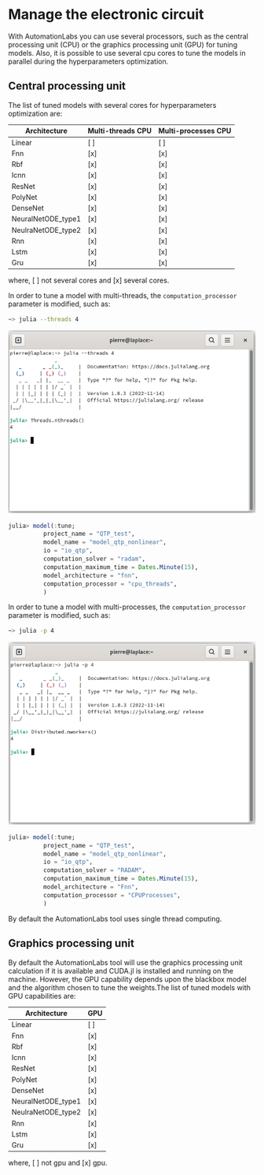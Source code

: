 # Manage the electronic circuit

With AutomationLabs you can use several processors, such as the central processing unit (CPU) or the graphics processing unit (GPU) for tuning models. Also, it is possible to use several cpu cores to tune the models in parallel during the hyperparameters optimization.

## Central processing unit

The list of tuned models with several cores for hyperparameters optimization are:

| Architecture        | Multi-threads CPU | Multi-processes CPU |
| ------------------- | ----------------- | ------------------- |
| Linear              | \[ ]              | \[ ]                |
| Fnn                 | \[x]              | \[x]                |
| Rbf                 | \[x]              | \[x]                |
| Icnn                | \[x]              | \[x]                |
| ResNet              | \[x]              | \[x]                |
| PolyNet             | \[x]              | \[x]                |
| DenseNet            | \[x]              | \[x]                |
| NeuralNetODE\_type1 | \[x]              | \[x]                |
| NeulraNetODE\_type2 | \[x]              | \[x]                |
| Rnn                 | \[x]              | \[x]                |
| Lstm                | \[x]              | \[x]                |
| Gru                 | \[x]              | \[x]                |

where, \[ ] not several cores and \[x] several cores.

In order to tune a model with multi-threads, the `computation_processor` parameter is modified, such as:

```bash
~> julia --threads 4
```

![julia-terminal-threads](julia_terminal_threads.png)

```julia
julia> model(:tune; 
          project_name = "QTP_test",
          model_name = "model_qtp_nonlinear",
          io = "io_qtp",
          computation_solver = "radam",
          computation_maximum_time = Dates.Minute(15),
          model_architecture = "fnn", 
          computation_processor = "cpu_threads",
          )
```

In order to tune a model with multi-processes, the `computation_processor` parameter is modified, such as:

```bash
~> julia -p 4
```

![julia-terminal-processes](julia_terminal_processes.png)

```julia
julia> model(:tune; 
          project_name = "QTP_test",
          model_name = "model_qtp_nonlinear",
          io = "io_qtp",
          computation_solver = "RADAM",
          computation_maximum_time = Dates.Minute(15),
          model_architecture = "Fnn", 
          computation_processor = "CPUProcesses",
          )
```

By default the AutomationLabs tool uses single thread computing.

## Graphics processing unit

By default the AutomationLabs tool will use the graphics processing unit calculation if it is available and CUDA.jl is installed and running on the machine. However, the GPU capability depends upon the blackbox model and the algorithm chosen to tune the weights.The list of tuned models with GPU capabilities are:

| Architecture        | GPU  |
| ------------------- | ---- |
| Linear              | \[ ] |
| Fnn                 | \[x] |
| Rbf                 | \[x] |
| Icnn                | \[x] |
| ResNet              | \[x] |
| PolyNet             | \[x] |
| DenseNet            | \[x] |
| NeuralNetODE\_type1 | \[x] |
| NeulraNetODE\_type2 | \[x] |
| Rnn                 | \[x] |
| Lstm                | \[x] |
| Gru                 | \[x] |

where, \[ ] not gpu and \[x] gpu.